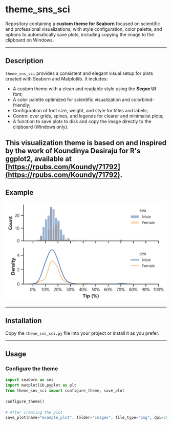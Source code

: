# theme_sns_sci

Repository containing a **custom theme for Seaborn** focused on scientific and professional visualizations, with style configuration, color palette, and options to automatically save plots, including copying the image to the clipboard on Windows.

---

## Description

`theme_sns_sci` provides a consistent and elegant visual setup for plots created with Seaborn and Matplotlib. It includes:

- A custom theme with a clean and readable style using the **Segoe UI** font;
- A color palette optimized for scientific visualization and colorblind-friendly;
- Configuration of font size, weight, and style for titles and labels;
- Control over grids, spines, and legends for clearer and minimalist plots;
- A function to save plots to disk and copy the image directly to the clipboard (Windows only).

This visualization theme is based on and inspired by the work of **Koundinya Desiraju** for R's ggplot2, available at [https://rpubs.com/Koundy/71792](https://rpubs.com/Koundy/71792).
---

## Example

![Exemplo](https://github.com/altanizio/theme_sns_sci/blob/main/img.png?raw=true)

---

## Installation

Copy the `theme_sns_sci.py` file into your project or install it as you prefer.

---

## Usage

### Configure the theme

```python
import seaborn as sns
import matplotlib.pyplot as plt
from theme_sns_sci import configure_theme, save_plot

configure_theme()

# After creating the plot
save_plot(name="example_plot", folder="images", file_type="png", dpi=300)


